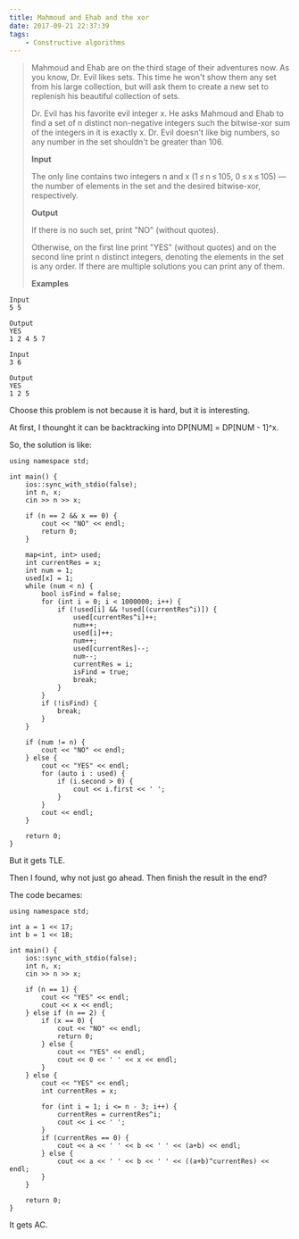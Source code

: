 ```yaml
---
title: Mahmoud and Ehab and the xor
date: 2017-09-21 22:37:39
tags:
    - Constructive algorithms
---
```


> Mahmoud and Ehab are on the third stage of their adventures now. As you know, Dr. Evil likes sets. This time he won't show them any set from his large collection, but will ask them to create a new set to replenish his beautiful collection of sets.
>
> Dr. Evil has his favorite evil integer x. He asks Mahmoud and Ehab to find a set of n distinct non-negative integers such the bitwise-xor sum of the integers in it is exactly x. Dr. Evil doesn't like big numbers, so any number in the set shouldn't be greater than 106.
>
> **Input**
>
> The only line contains two integers n and x (1 ≤ n ≤ 105, 0 ≤ x ≤ 105) — the number of elements in the set and the desired bitwise-xor, respectively.
>
> **Output**
>
> If there is no such set, print "NO" (without quotes).
>
> Otherwise, on the first line print "YES" (without quotes) and on the second line print n distinct integers, denoting the elements in the set is any order. If there are multiple solutions you can print any of them.
>
> **Examples**
```
Input
5 5

Output
YES
1 2 4 5 7

Input
3 6

Output
YES
1 2 5
```

<!--more-->

Choose this problem is not because it is hard, but it is interesting.

At first, I thounght it can be backtracking into DP[NUM] = DP[NUM - 1]^x.

So, the solution is like:

```
using namespace std;

int main() {
    ios::sync_with_stdio(false);
    int n, x;
    cin >> n >> x;

    if (n == 2 && x == 0) {
        cout << "NO" << endl;
        return 0;
    }

    map<int, int> used;
    int currentRes = x;
    int num = 1;
    used[x] = 1;
    while (num < n) {
        bool isFind = false;
        for (int i = 0; i < 1000000; i++) {
            if (!used[i] && !used[(currentRes^i)]) {
                used[currentRes^i]++;
                num++;
                used[i]++;
                num++;
                used[currentRes]--;
                num--;
                currentRes = i;
                isFind = true;
                break;
            }
        }
        if (!isFind) {
            break;
        }
    }

    if (num != n) {
        cout << "NO" << endl;
    } else {
        cout << "YES" << endl;
        for (auto i : used) {
            if (i.second > 0) {
                cout << i.first << ' ';
            }
        }
        cout << endl;
    }

    return 0;
}
```

But it gets TLE.

Then I found, why not just go ahead. Then finish the result in the end?

The code becames:

```
using namespace std;

int a = 1 << 17;
int b = 1 << 18;

int main() {
    ios::sync_with_stdio(false);
    int n, x;
    cin >> n >> x;

    if (n == 1) {
        cout << "YES" << endl;
        cout << x << endl;
    } else if (n == 2) {
        if (x == 0) {
            cout << "NO" << endl;
            return 0;
        } else {
            cout << "YES" << endl;
            cout << 0 << ' ' << x << endl;
        }
    } else {
        cout << "YES" << endl;
        int currentRes = x;

        for (int i = 1; i <= n - 3; i++) {
            currentRes = currentRes^i;
            cout << i << ' ';
        }
        if (currentRes == 0) {
            cout << a << ' ' << b << ' ' << (a+b) << endl;
        } else {
            cout << a << ' ' << b << ' ' << ((a+b)^currentRes) << endl;
        }
    }

    return 0;
}
```
It gets AC.
